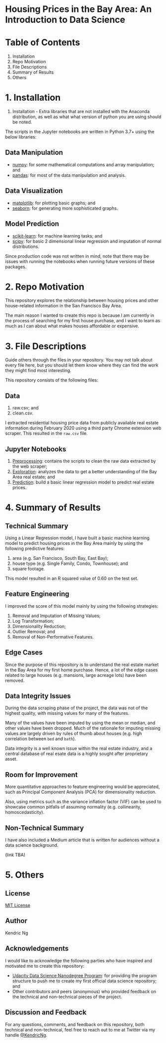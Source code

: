 # Housing Prices in the Bay Area: An Introduction to Data Science

# Table of Contents

1. Installation
2. Repo Motivation
3. File Descriptions
4. Summary of Results
5. Others

# 1. Installation

1. Installation - Extra libraries that are not installed with the Anaconda distribution, as well as what what version of python you are using should be noted.

The scripts in the Jupyter notebooks are written in Python 3.7+ using the below libraries:

## Data Manipulation

- [numpy](https://numpy.org/): for some mathematical computations and array manipulation; and
- [pandas](https://pandas.pydata.org/): for most of the data manipulation and analysis.

## Data Visualization

- [matplotlib](https://matplotlib.org/): for plotting basic graphs; and
- [seaborn](https://seaborn.pydata.org/): for generating more sophisticated graphs.

## Model Prediction

- [scikit-learn](https://scikit-learn.org/): for machine learning tasks; and
- [scipy](https://www.scipy.org/): for basic 2 dimensional linear regression and imputation of normal distributions.

Since production code was not written in mind, note that there may be issues with running the notebooks when running future versions of these packages.

# 2. Repo Motivation

This repository explores the relationship between housing prices and other house-related information in the San Francisco Bay Area. 

The main reason I wanted to create this repo is because I am currently in the process of searching for my first house purchase, and I want to learn as much as I can about what makes houses affordable or expensive.

# 3. File Descriptions

Guide others through the files in your repository. You may not talk about every file here, but you should let them know where they can find the work they might find most interesting.

This repository consists of the following files:

## Data

1. raw.csv; and
2. clean.csv.

I extracted residential housing price data from publicly available real estate information during February 2020 using a third party Chrome extension web scraper. This resulted in the `raw.csv` file.

## Jupyter Notebooks

1. [Preprocessing](Preprocessing.ipynb): contains the scripts to clean the raw data extracted by the web scraper;
2. [Exploration](Exploration.ipynb): analyzes the data to get a better understanding of the Bay Area real estate; and
3. [Prediction](Prediction.ipynb): build a basic linear regression model to predict real estate prices.

# 4. Summary of Results

## Technical Summary

Using a Linear Regression model, I have built a basic machine learning model to predict housing prices in the Bay Area mainly by using the following predictive features:

1. area (e.g. San Francisco, South Bay, East Bay);
2. house type (e.g. Single Family, Condo, Townhouse); and
3. square footage.

This model resulted in an R squared value of 0.60 on the test set.

## Feature Engineering

I improved the score of this model mainly by using the following strategies:

1. Removal and Imputation of Missing Values;
2. Log Transformation;
3. Dimensionality Reduction;
4. Outlier Removal; and
5. Removal of Non-Performative Features.

## Edge Cases

Since the purpose of this repository is to understand the real estate market in the Bay Area for my first home purchase. Hence, a lot of the edge cases related to large houses (e.g. mansions, large acreage lots) have been removed.

## Data Integrity Issues

During the data scraping phase of the project, the data was not of the highest quality, with missing values for many of the features. 

Many of the values have been imputed by using the mean or median, and other values have been dropped. Much of the rationale for imputing missing values are largely driven by rules of thumb about houses (e.g. high correlation between `bed` and `bath`). 

Data integrity is a well known issue within the real estate industry, and a central database of real esate data is a highly sought after proprietary asset.

## Room for Improvement

More quantitative approaches to feature engineering would be appreciated, such as Principal Component Analysis (PCA) for dimensionality reduction. 

Also, using metrics such as the variance inflation factor (VIF) can be used to showcase common pitfalls of assuming normality (e.g. collinearity, homoscedasticity).

## Non-Technical Summary

I have also included a Medium article that is written for audiences without a data science background.

(link TBA)

# 5. Others

## License

[MIT License](LICENSE)

## Author

Kendric Ng

## Acknowledgements

I would like to acknowledge the following parties who have inspired and motivated me to create this repository:

- [Udacity Data Science Nanodegree Program](https://www.udacity.com/course/data-scientist-nanodegree--nd025): for providing the program structure to push me to create my first official data science repository; and
- Other contributors and peers (anonymous) who provided feedback on the technical and non-technical pieces of the project.

## Discussion and Feedback

For any questions, comments, and feedback on this repository, both technical and non-technical, feel free to reach out to me at Twitter via my handle [@KendricNg](https://twitter.com/KendricNg).
